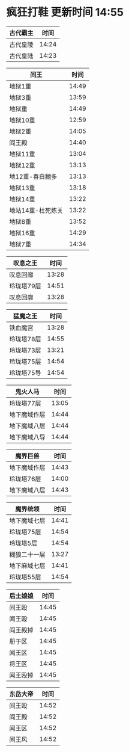 # 疯狂打鞋 更新时间 14:55

| 古代霸主   | 时间    |
|--------|-------|
| 古代皇陵 | 14:24 |
| 古代皇陆 | 14:23 |

| 间王   | 时间    |
|--------|-------|
| 地狱1重 | 14:49 |
| 地狱3重 | 13:59 |
| 地狱重 | 14:49 |
| 地狱10重 | 12:59 |
| 地狱2重 | 14:05 |
| 阎王殿 | 14:40 |
| 地狱11重 | 13:04 |
| 地狱12重 | 13:13 |
| 地12重-春白糊多 | 13:13 |
| 地狱13重 | 13:18 |
| 地狱14重 | 13:22 |
| 地站14重-杜死炼关 | 13:22 |
| 地狱8重 | 13:52 |
| 地狱16重 | 14:29 |
| 地狱7重 | 14:34 |

| 叹息之王   | 时间    |
|--------|-------|
| 叹息回廊 | 13:28 |
| 玲珑塔79层 | 14:51 |
| 叹息回廓 | 13:28 |

| 猛魔之王   | 时间    |
|--------|-------|
| 铁血魔宫 | 13:28 |
| 玲珑塔78层 | 14:55 |
| 玲珑塔73层 | 13:21 |
| 玲珑塔75层 | 14:54 |
| 玲珑塔75导 | 14:54 |

| 鬼火人马   | 时间    |
|--------|-------|
| 玲珑塔77层 | 13:05 |
| 地下魔域作层 | 14:44 |
| 地下魔域八层 | 14:44 |
| 地下魔域八导 | 14:44 |

| 魔界巨兽   | 时间    |
|--------|-------|
| 地下魔域作层 | 14:43 |
| 玲珑塔76层 | 14:00 |
| 地下魔域八层 | 14:43 |

| 魔界统领   | 时间    |
|--------|-------|
| 地下魔域七层 | 14:41 |
| 玲珑塔75层 | 14:54 |
| 玲珑塔5层 | 14:54 |
| 糊狼二十一层 | 13:27 |
| 地下麻域七层 | 14:41 |
| 玲珑塔55层 | 14:54 |

| 后土娘娘   | 时间    |
|--------|-------|
| 间王殴 | 14:45 |
| 闻王殴 | 14:45 |
| 阎王殿掉 | 14:45 |
| 册于区 | 14:45 |
| 闻王区 | 14:45 |
| 将王区 | 14:45 |
| 闻王殴掉 | 14:45 |

| 东岳大帝   | 时间    |
|--------|-------|
| 间王殴 | 14:52 |
| 阎王殿 | 14:52 |
| 闻王区 | 14:52 |
| 间王风 | 14:52 |
